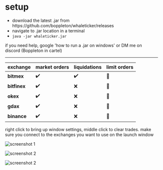 <h1>setup</h1>


<ul>
  <li>download the latest .jar from https://github.com/boppleton/whaleticker/releases</li>

<li>navigate to .jar location in a terminal</li>
<li><code>java -jar whaleticker.jar</code></li>

</ul>

if you need help, google 'how to run a .jar on windows' or DM me on discord (Boppleton in cartel)






- - - -


exchange | market orders | liquidations | limit orders
-------- | ----------- | ------ | -------
**bitmex** | :heavy_check_mark: | :heavy_check_mark: |  :construction:
**bitfinex** | :heavy_check_mark: | :x: |  :construction:
**okex** | :heavy_check_mark: | :x: |  :construction:
**gdax** | :heavy_check_mark: | :x: |  :construction:
**binance** | :heavy_check_mark: | :x: |  :construction:

right click to bring up window settings, middle click to clear trades.  make sure you connect to the exchanges you want to use on the launch window

![screenshot 1](https://i.imgur.com/OwndQta.png?raw=true "")

![screenshot 2](https://i.imgur.com/XLCGGtD.png?raw=true "")

![screenshot 2](https://i.imgur.com/uznkpBe.jpg?raw=true "")

